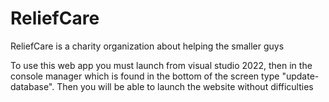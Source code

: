 # ReliefCare
ReliefCare is a charity organization about helping the smaller guys

To use this web app you must launch from visual studio 2022, then in the console manager which is found in the bottom of the screen type "update-database". Then you will be able to launch the website without difficulties
